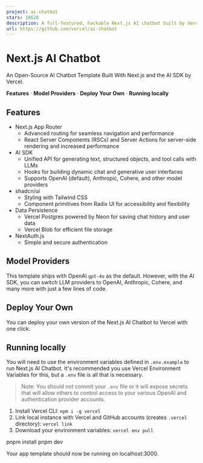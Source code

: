 ```yaml
---
project: ai-chatbot
stars: 10620
description: A full-featured, hackable Next.js AI chatbot built by Vercel
url: https://github.com/vercel/ai-chatbot
---
```


Next.js AI Chatbot
==================

An Open-Source AI Chatbot Template Built With Next.js and the AI SDK by Vercel.

**Features** · **Model Providers** · **Deploy Your Own** · **Running locally**

  

Features
--------

-   Next.js App Router
    -   Advanced routing for seamless navigation and performance
    -   React Server Components (RSCs) and Server Actions for server-side rendering and increased performance
-   AI SDK
    -   Unified API for generating text, structured objects, and tool calls with LLMs
    -   Hooks for building dynamic chat and generative user interfaces
    -   Supports OpenAI (default), Anthropic, Cohere, and other model providers
-   shadcn/ui
    -   Styling with Tailwind CSS
    -   Component primitives from Radix UI for accessibility and flexibility
-   Data Persistence
    -   Vercel Postgres powered by Neon for saving chat history and user data
    -   Vercel Blob for efficient file storage
-   NextAuth.js
    -   Simple and secure authentication

Model Providers
---------------

This template ships with OpenAI `gpt-4o` as the default. However, with the AI SDK, you can switch LLM providers to OpenAI, Anthropic, Cohere, and many more with just a few lines of code.

Deploy Your Own
---------------

You can deploy your own version of the Next.js AI Chatbot to Vercel with one click:

Running locally
---------------

You will need to use the environment variables defined in `.env.example` to run Next.js AI Chatbot. It's recommended you use Vercel Environment Variables for this, but a `.env` file is all that is necessary.

> Note: You should not commit your `.env` file or it will expose secrets that will allow others to control access to your various OpenAI and authentication provider accounts.

1.  Install Vercel CLI: `npm i -g vercel`
2.  Link local instance with Vercel and GitHub accounts (creates `.vercel` directory): `vercel link`
3.  Download your environment variables: `vercel env pull`

pnpm install
pnpm dev

Your app template should now be running on localhost:3000.
